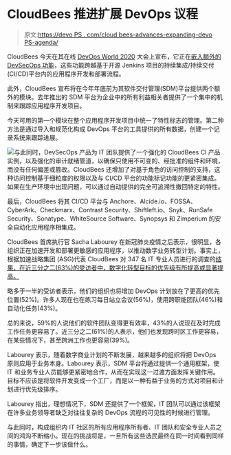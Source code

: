 # CloudBees 推进扩展 DevOps 议程

> 原文:[https://devo PS . com/cloud bees-advances-expanding-devo PS-agenda/](https://devops.com/cloudbees-advances-expanding-devops-agenda/)

CloudBees 今天在其在线 [DevOps World 2020](https://www.cloudbees.com/devops-world) 大会上宣布，它正在[嵌入额外的 DevSecOps 功能](https://www.businesswire.com/news/home/20200922005178/en/CloudBees-Raises-Bar-DevSecOps-Audit-Ready-Software-Delivery)，这些功能跨越基于开源 Jenkins 项目的持续集成/持续交付(CI/CD)平台内的应用程序开发和部署流程。

此外，CloudBees 宣布将在今年年底前为其软件交付管理(SDM)平台提供两个额外的模块。去年推出的 SDM 平台为企业中的所有利益相关者提供了一个集中的机制来跟踪应用程序开发项目。

今天可用的第一个模块在整个应用程序开发项目中统一了特性标志的管理。第二种方法是通过导入和规范化构成 DevOps 平台的工具提供的所有数据，创建一个记录系统来跟踪进展。

![](../Images/9ba6373117108f50cd3253a9bb8e2231.png)与此同时，DevSecOps 产品为 IT 团队提供了一个强化的 CloudBees CI 产品实例，以及强化的审计就绪管道，以确保只使用不可变的、经批准的组件和环境，而没有任何偏差或篡改。CloudBees 还增加了对基于角色的访问控制的支持，这种访问控制基于细粒度的权限以及与 CI/CD 平台的功能标记功能的更紧密集成。如果在生产环境中出现问题，可以通过自动提供的完全可追溯性撤回特定的特性。

最后，CloudBees 将其 CI/CD 平台与 Anchore、Alcide.io、FOSSA、CyberArk、Checkmarx、Contrast Security、Shiftleft.io、Snyk、RunSafe Security、Sonatype、WhiteSource Software、Synopsys 和 Zimperium 的安全自动化应用程序相集成。

CloudBees 首席执行官 Sacha Labourey 在新冠肺炎疫情之后表示，很明显，各组织正在加速开发和部署更敏感的应用程序，以推动数字业务转型计划。事实上，根据加速战略集团 (ASG)代表 CloudBees 对 347 名 IT 专业人员进行的调查的[结果，在近三分之二(63%)的受访者中，数字化转型目标的优先级有所提高或显著提高。](https://devops.com/the-future-of-remote-work-and-software-development-research-addresses-the-impact-of-covid-19-on-software-teams/)

略多于一半的受访者表示，他们的组织也将增加 DevOps 计划放在了更高的优先位置(52%)。许多人现在也在练习每日站立会议(56%)，使用跨职能团队(46%)和自动化任务(43%)。

总的来说，59%的人说他们的软件团队变得更有效率，43%的人说现在及时完成工作任务更容易了。近三分之二(61%)的人表示，他们也发现跨时区工作更容易，在某些情况下，甚至跨洲工作也更容易(39%)。

Labourey 表示，随着数字商业计划的不断发展，越来越多的组织将把 DevOps 原则应用于业务本身。Labourey 表示，SDM 平台将通过提供一个通用框架，使 IT 和业务专业人员能够更紧密地合作，从而在实现这一过渡方面发挥关键作用。目标不应该是将软件开发变成一个工厂，而是以一种有益于业务的方式对项目和计划进行优先级排序。

Labourey 指出，理想情况下，SDM 还提供了一个框架，IT 团队可以通过该框架在许多业务领导者缺乏对往往复杂的 DevOps 流程的可见性的时候进行管理。

与此同时，构成组织内 IT 社区的所有应用程序所有者、IT 团队和安全专业人员之间的鸿沟不断缩小。现在的挑战将是，一旦所有这些选民最终在同一时间看到同样的事情，确定下一步该做什么。